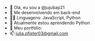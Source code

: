 - 👋 Olá, eu sou a @jujubap21
- 👀 Me desenvolvendo em back-end
- 👩‍💻 Linguagens: JavaScript, Python
- 🌱 Atualmente estou aprendendo Python
- 💞️ Meu portfólio:
- 📫 julia.pfister03@gmail.com

<!---
jujubap21/jujubap21 is a ✨ special ✨ repository because its `README.md` (this file) appears on your GitHub profile.
You can click the Preview link to take a look at your changes.
--->
